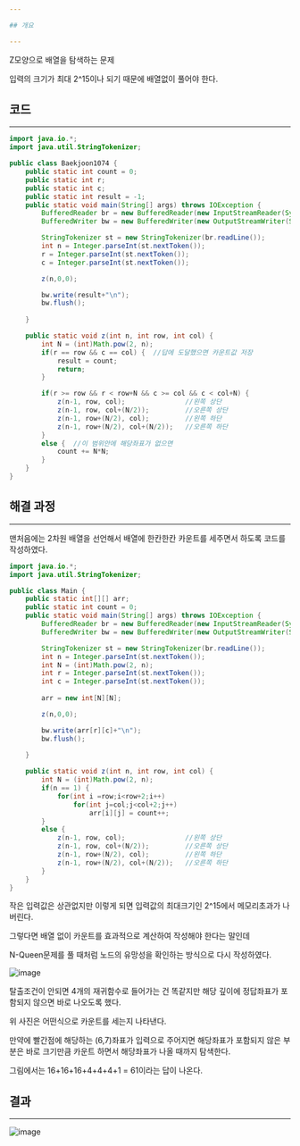 ```yaml
---

## 개요

---
```


Z모양으로 배열을 탐색하는 문제

입력의 크기가 최대 2^15이나 되기 때문에 배열없이 풀어야 한다.

## 코드

---

```java
import java.io.*;
import java.util.StringTokenizer;

public class Baekjoon1074 {
    public static int count = 0;
    public static int r;
    public static int c;
    public static int result = -1;
    public static void main(String[] args) throws IOException {
        BufferedReader br = new BufferedReader(new InputStreamReader(System.in));
        BufferedWriter bw = new BufferedWriter(new OutputStreamWriter(System.out));

        StringTokenizer st = new StringTokenizer(br.readLine());
        int n = Integer.parseInt(st.nextToken());
        r = Integer.parseInt(st.nextToken());
        c = Integer.parseInt(st.nextToken());

        z(n,0,0);

        bw.write(result+"\n");
        bw.flush();
        
    }

    public static void z(int n, int row, int col) {
        int N = (int)Math.pow(2, n);
        if(r == row && c == col) {  //답에 도달했으면 카운트값 저장
            result = count;
            return;
        }

        if(r >= row && r < row+N && c >= col && c < col+N) { 
            z(n-1, row, col);               //왼쪽 상단
            z(n-1, row, col+(N/2));         //오른쪽 상단
            z(n-1, row+(N/2), col);         //왼쪽 하단
            z(n-1, row+(N/2), col+(N/2));   //오른쪽 하단
        }
        else {  //이 범위안에 해당좌표가 없으면
            count += N*N;
        }
    }
}
```

## 해결 과정

---

맨처음에는 2차원 배열을 선언해서 배열에 한칸한칸 카운트를 세주면서 하도록 코드를 작성하였다.

```java
import java.io.*;
import java.util.StringTokenizer;

public class Main {
    public static int[][] arr;
    public static int count = 0;
    public static void main(String[] args) throws IOException {
        BufferedReader br = new BufferedReader(new InputStreamReader(System.in));
        BufferedWriter bw = new BufferedWriter(new OutputStreamWriter(System.out));

        StringTokenizer st = new StringTokenizer(br.readLine());
        int n = Integer.parseInt(st.nextToken());
        int N = (int)Math.pow(2, n);
        int r = Integer.parseInt(st.nextToken());
        int c = Integer.parseInt(st.nextToken());
        
        arr = new int[N][N];

        z(n,0,0);

        bw.write(arr[r][c]+"\n");
        bw.flush();
        
    }

    public static void z(int n, int row, int col) {
        int N = (int)Math.pow(2, n);
        if(n == 1) {
            for(int i =row;i<row+2;i++) 
                for(int j=col;j<col+2;j++) 
                    arr[i][j] = count++;
        }
        else {
            z(n-1, row, col);               //왼쪽 상단
            z(n-1, row, col+(N/2));         //오른쪽 상단
            z(n-1, row+(N/2), col);         //왼쪽 하단
            z(n-1, row+(N/2), col+(N/2));   //오른쪽 하단
        }
    }
}
```

작은 입력값은 상관없지만 이렇게 되면 입력값의 최대크기인 2^15에서 메모리초과가 나버린다.

그렇다면 배열 없이 카운트를 효과적으로 계산하여 작성해야 한다는 말인데

N-Queen문제를 풀 때처럼 노드의 유망성을 확인하는 방식으로 다시 작성하였다.

![image](https://user-images.githubusercontent.com/47655983/100428965-003d0400-30d8-11eb-9bb9-d923ab19541f.png)

탈출조건이 안되면 4개의 재귀함수로 들어가는 건 똑같지만 해당 깊이에 정답좌표가 포함되지 않으면 바로 나오도록 했다.

위 사진은 어떤식으로 카운트를 세는지 나타낸다.

만약에 빨간점에 해당하는 (6,7)좌표가 입력으로 주어지면 해당좌표가 포함되지 않은 부분은 바로 크기만큼 카운트 하면서 해당좌표가 나올 때까지 탐색한다.

그림에서는 16+16+16+4+4+4+1 = 61이라는 답이 나온다.

## 결과

---
![image](https://user-images.githubusercontent.com/47655983/100429287-7477a780-30d8-11eb-8033-3e4d221e3c1a.png)